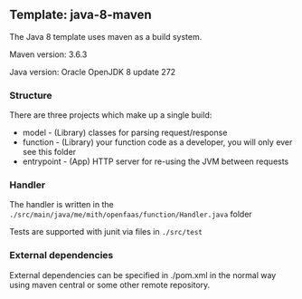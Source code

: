 ## Template: java-8-maven

The Java 8 template uses maven as a build system.

Maven version: 3.6.3

Java version: Oracle OpenJDK 8 update 272

### Structure

There are three projects which make up a single build:

- model - (Library) classes for parsing request/response
- function - (Library) your function code as a developer, you will only ever see this folder
- entrypoint - (App) HTTP server for re-using the JVM between requests

### Handler

The handler is written in the `./src/main/java/me/mith/openfaas/function/Handler.java` folder

Tests are supported with junit via files in `./src/test`

### External dependencies

External dependencies can be specified in ./pom.xml in the normal way using maven central or some other remote repository.


